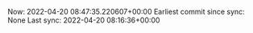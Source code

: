 Now: 2022-04-20 08:47:35.220607+00:00 Earliest commit since sync: None Last sync: 2022-04-20 08:16:36+00:00
